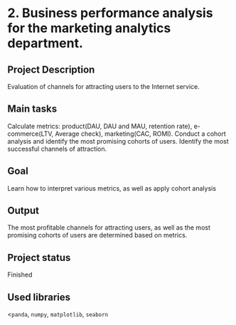 # 2. Business performance analysis for the marketing analytics department.

## Project Description
Evaluation of channels for attracting users to the Internet service.

## Main tasks
Calculate metrics: product(DAU, DAU and MAU, retention rate), e-commerce(LTV, Average check), marketing(CAC, ROMI).
Conduct a cohort analysis and identify the most promising cohorts of users.
Identify the most successful channels of attraction.
## Goal

Learn how to interpret various metrics, as well as apply cohort analysis
## Output

The most profitable channels for attracting users, as well as the most promising cohorts of users are determined based on metrics.

## Project status

Finished

## Used libraries

<<code>panda</code>, <code>numpy</code>, <code>matplotlib</code>, <code>seaborn</code>
